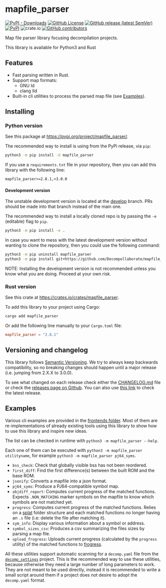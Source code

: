 # mapfile_parser

[![PyPI - Downloads](https://img.shields.io/pypi/dm/mapfile-parser)](https://pypi.org/project/mapfile-parser/)
[![GitHub License](https://img.shields.io/github/license/Decompollaborate/mapfile_parser)](https://github.com/Decompollaborate/mapfile_parser/releases/latest)
[![GitHub release (latest SemVer)](https://img.shields.io/github/v/release/Decompollaborate/mapfile_parser)](https://github.com/Decompollaborate/mapfile_parser/releases/latest)
[![PyPI](https://img.shields.io/pypi/v/mapfile-parser)](https://pypi.org/project/mapfile-parser/)
![crate.io](https://img.shields.io/crates/dv/mapfile-parser)
[![GitHub contributors](https://img.shields.io/github/contributors/Decompollaborate/mapfile_parser?logo=purple)](https://github.com/Decompollaborate/mapfile_parser/graphs/contributors)

Map file parser library focusing decompilation projects.

This library is available for Python3 and Rust

## Features

- Fast parsing written in Rust.
- Support map formats:
  - GNU ld
  - clang lld
- Built-in cli utilities to process the parsed map file (see [Examples](#examples)).

## Installing

### Python version

See this package at <https://pypi.org/project/mapfile_parser/>.

The recommended way to install is using from the PyPi release, via `pip`:

```bash
python3 -m pip install -U mapfile_parser
```

If you use a `requirements.txt` file in your repository, then you can add
this library with the following line:

```txt
mapfile_parser>=2.8.1,<3.0.0
```

#### Development version

The unstable development version is located at the [develop](https://github.com/Decompollaborate/mapfile_parser/tree/develop)
branch. PRs should be made into that branch instead of the main one.

The recommended way to install a locally cloned repo is by passing the `-e`
(editable) flag to `pip`.

```bash
python3 -m pip install -e .
```

In case you want to mess with the latest development version without wanting to
clone the repository, then you could use the following command:

```bash
python3 -m pip uninstall mapfile_parser
python3 -m pip install git+https://github.com/Decompollaborate/mapfile_parser.git@develop
```

NOTE: Installing the development version is not recommended unless you know what
you are doing. Proceed at your own risk.

### Rust version

See this crate at <https://crates.io/crates/mapfile_parser>.

To add this library to your project using Cargo:

```bash
cargo add mapfile_parser
```

Or add the following line manually to your `Cargo.toml` file:

```toml
mapfile_parser = "2.8.1"
```

## Versioning and changelog

This library follows [Semantic Versioning](https://semver.org/spec/v2.0.0.html).
We try to always keep backwards compatibility, so no breaking changes should
happen until a major release (i.e. jumping from 2.X.X to 3.0.0).

To see what changed on each release check either the [CHANGELOG.md](CHANGELOG.md)
file or check the [releases page on Github](https://github.com/Decompollaborate/mapfile_parser/releases).
You can also use [this link](https://github.com/Decompollaborate/mapfile_parser/releases/latest)
to check the latest release.

## Examples

Various cli examples are provided in the [frontends folder](src/mapfile_parser/frontends).
Most of them are re-implementations of already existing tools using this
library to show how to use this library and inspire new ideas.

The list can be checked in runtime with `python3 -m mapfile_parser --help`.

Each one of them can be executed with `python3 -m mapfile_parser utilityname`,
for example `python3 -m mapfile_parser pj64_syms`.

- `bss_check`: Check that globally visible bss has not been reordered.
- `first_diff`: Find the first difference(s) between the built ROM and the base
  ROM.
- `jsonify`: Converts a mapfile into a json format.
- `pj64_syms`: Produce a PJ64-compatible symbol map.
- `objdiff_report`: Computes current progress of the matched functions. Expects
  `.NON_MATCHING` marker symbols on the mapfile to know which symbols are not
  matched yet.
- `progress`: Computes current progress of the matched functions. Relies on a
  [splat](https://github.com/ethteck/splat) folder structure and each matched
  functions no longer having an `.s` file (i.e: delete the file after matching it).
- `sym_info`: Display various information about a symbol or address.
- `symbol_sizes_csv`: Produces a csv summarizing the files sizes by parsing a
  map file.
- `upload_frogress`: Uploads current progress (calculated by the `progress`
  utility) of the matched functions to [frogress](https://github.com/decompals/frogress).

All these utilities support automatic scanning for a `decomp.yaml` file from
the [`decomp_settings`](https://github.com/ethteck/decomp_settings/) project.
This is the recommended way to use these utilities, because otherwise they need
a large number of long parameters to work. They are not meant to be used
directly, instead it is recommended to write a small script around them if a
project does not desire to adopt the `decomp.yaml` format.
